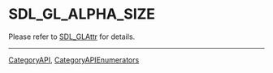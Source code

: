 # SDL_GL_ALPHA_SIZE

Please refer to [SDL_GLAttr](SDL_GLAttr) for details.

----
[CategoryAPI](CategoryAPI), [CategoryAPIEnumerators](CategoryAPIEnumerators)


